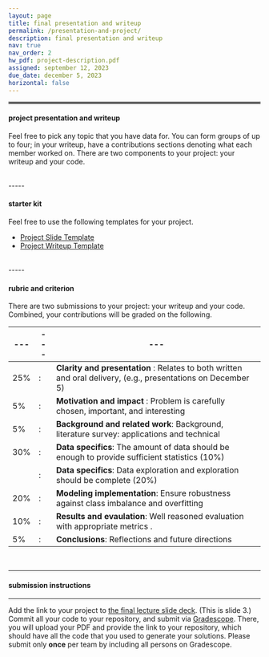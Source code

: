 ```yaml
---
layout: page
title: final presentation and writeup
permalink: /presentation-and-project/
description: final presentation and writeup
nav: true
nav_order: 2
hw_pdf: project-description.pdf
assigned: september 12, 2023
due_date: december 5, 2023
horizontal: false
---
```


<hr style="border:2px solid gray">

#### project presentation and writeup

Feel free to pick any topic that you have data for. You can form groups of up to four; in your writeup, have a contributions sections denoting what each member worked on. There are two components to your project: your writeup and your code. 

<br>
-----

#### starter kit

Feel free to use the following templates for your project.

* [Project Slide Template](https://docs.google.com/presentation/d/1cH9TaR2MHpiYLMkeZjyZ7e78E00jE66zNv6xxu6M72E/edit#slide=id.p)
* [Project Writeup Template](https://www.overleaf.com/read/kszvtsstmnfs)

<br>
-----

#### rubric and criterion

There are two submissions to your project: your writeup and your code. Combined, your contributions will be graded on the following.

|---|---|---|
|---|---|---|
| 25% | : | __Clarity and presentation__ : Relates to both written and oral delivery, (e.g., presentations on December 5) |
| 5% | : |  __Motivation and impact__ : Problem is carefully chosen, important, and interesting |
| 5% | : |  __Background and related work__: Background, literature survey: applications and technical |
| 30% | : | __Data specifics__: The amount of data should be enough to provide sufficient statistics (10%) |
|     | : | __Data specifics__: Data exploration and exploration should be complete (20%) |
| 20% | : | __Modeling implementation__: Ensure robustness against class imbalance and overfitting
| 10% | : | __Results and evaulation__: Well reasoned evaluation with appropriate metrics .
| 5%  | : | __Conclusions__: Reflections and future directions

<br>

-----
#### submission instructions
-----

Add the link to your project to [the final lecture slide deck](https://docs.google.com/presentation/d/1T8E2ul2sH5b380N1LFXxJ2sn47nMqbGaJkph4jcIvDo/edit#slide=id.g2a04ebc454c_0_0). (This is slide 3.) Commit all your code to your repository, and submit via [Gradescope](https://www.gradescope.com/courses/583114). There, you will upload your PDF and provide the link to your repository, which should have all the code that you used to generate your solutions. Please submit only __once__ per team by including all persons on Gradescope.

<!--
<br><br><br>
<hr style="border:2px solid gray">
#### project checkpoint
-----
-->


